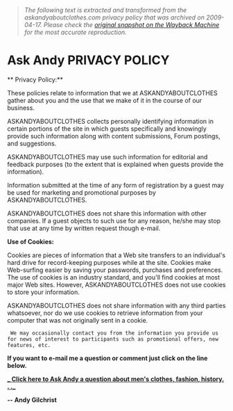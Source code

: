 > *The following text is extracted and transformed from the askandyaboutclothes.com privacy policy that was archived on 2009-04-17. Please check the [original snapshot on the Wayback Machine](https://web.archive.org/web/20090417003739id_/http%3A//www.askandyaboutclothes.com/FrontPGArticles/Privacy%2520Policy.htm) for the most accurate reproduction.*

# Ask Andy PRIVACY POLICY

** Privacy Policy:**

These policies relate to information that we at ASKANDYABOUTCLOTHES gather about you and the use that we make of it in the course of our business.  

ASKANDYABOUTCLOTHES collects personally identifying information in certain portions of the site in which guests specifically and knowingly provide such information along with content submissions, Forum postings, and suggestions. 

ASKANDYABOUTCLOTHES may use such information for editorial and feedback purposes (to the extent that is explained when guests provide the information). 

Information submitted at the time of any form of registration by a guest may be used for marketing and promotional purposes by ASKANDYABOUTCLOTHES.  

ASKANDYABOUTCLOTHES does not share this information with other companies. If a guest objects to such use for any reason, he/she may stop that use at any time by written request though e-mail.  

**Use of Cookies:**  

Cookies are pieces of information that a Web site transfers to an individual's hard drive for record-keeping purposes while at the site. Cookies make Web-surfing easier by saving your passwords, purchases and preferences. The use of cookies is an industry standard, and you'll find cookies at most major Web sites. However, ASKANDYABOUTCLOTHES does not use cookies to store your information. 

ASKANDYABOUTCLOTHES does not share information with any third parties whatsoever, nor do we use cookies to retrieve information from your computer that was not originally sent in a cookie.

` We may occasionally contact you from the information you provide us for news of interest to participants such as promotional offers, new features, etc.`

**If you want to e-mail me a question or comment just click on the line below.**

**[_ Click here to Ask Andy a question about men's clothes, fashion, history. . ._](mailto:andygilchrist01@hotmail.com?Subject=Ask_Andy_A_Question)**

**\-- Andy Gilchrist**
